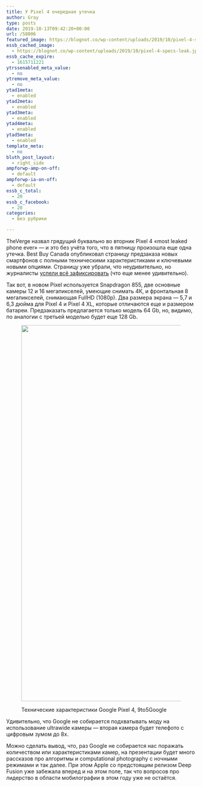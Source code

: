 ```yaml
---
title: У Pixel 4 очередная утечка
author: Gray
type: posts
date: 2019-10-13T09:42:20+00:00
url: /58006
featured_image: https://blognot.co/wp-content/uploads/2019/10/pixel-4-specs-leak.jpg
essb_cached_image:
  - https://blognot.co/wp-content/uploads/2019/10/pixel-4-specs-leak.jpg
essb_cache_expire:
  - 1615711221
ytrssenabled_meta_value:
  - no
ytremove_meta_value:
  - no
ytad1meta:
  - enabled
ytad2meta:
  - enabled
ytad3meta:
  - enabled
ytad4meta:
  - enabled
ytad5meta:
  - enabled
template_meta:
  - no
bluth_post_layout:
  - right_side
ampforwp-amp-on-off:
  - default
ampforwp-ia-on-off:
  - default
essb_c_total:
  - 20
essb_c_facebook:
  - 20
categories:
  - Без рубрики

---
```








TheVerge назвал грядущий буквально во вторник Pixel 4 «most leaked phone ever» — и это без учёта того, что в пятницу произошла еще одна утечка. Best Buy Canada опубликовал страницу предзаказа новых смартфонов с полными техническими характеристиками и ключевыми новыми опциями. Страницу уже убрали, что неудивительно, но журналисты [успели всё зафиксировать][1] (что еще менее удивительно).

Так вот, в новом Pixel используется Snapdragon 855, две основные камеры 12 и 16 мегапикселей, умеющие снимать 4К, и фронтальная 8 мегапикселей, снимающая FullHD (1080p). Два размера экрана — 5,7 и 6,3 дюйма для Pixel 4 и Pixel 4 XL, которые отличаются еще и размером батареи. Предзаказать предлагается только модель 64 Gb, но, видимо, по аналогии с третьей моделью будет еще 128 Gb. <figure class="wp-block-image">

<img data-attachment-id="58007" data-permalink="https://blognot.co/58006/pixel-4-specs-leak" data-orig-file="https://i1.wp.com/blognot.co/wp-content/uploads/2019/10/pixel-4-specs-leak.jpg?fit=1261%2C1000&ssl=1" data-orig-size="1261,1000" data-comments-opened="1" data-image-meta="{&quot;aperture&quot;:&quot;0&quot;,&quot;credit&quot;:&quot;&quot;,&quot;camera&quot;:&quot;&quot;,&quot;caption&quot;:&quot;&quot;,&quot;created_timestamp&quot;:&quot;0&quot;,&quot;copyright&quot;:&quot;&quot;,&quot;focal_length&quot;:&quot;0&quot;,&quot;iso&quot;:&quot;0&quot;,&quot;shutter_speed&quot;:&quot;0&quot;,&quot;title&quot;:&quot;&quot;,&quot;orientation&quot;:&quot;0&quot;}" data-image-title="pixel-4-specs-leak" data-image-description="" data-medium-file="https://i1.wp.com/blognot.co/wp-content/uploads/2019/10/pixel-4-specs-leak.jpg?fit=300%2C238&ssl=1" data-large-file="https://i1.wp.com/blognot.co/wp-content/uploads/2019/10/pixel-4-specs-leak.jpg?fit=740%2C587&ssl=1" width="1261" height="1000" src="https://i2.wp.com/blognot.co/wp-content/uploads/2019/10/pixel-4-specs-leak.jpg?fit=740%2C587&ssl=1" alt="" class="wp-image-58007" srcset="https://i1.wp.com/blognot.co/wp-content/uploads/2019/10/pixel-4-specs-leak.jpg?w=1261&ssl=1 1261w, https://i1.wp.com/blognot.co/wp-content/uploads/2019/10/pixel-4-specs-leak.jpg?resize=300%2C238&ssl=1 300w, https://i1.wp.com/blognot.co/wp-content/uploads/2019/10/pixel-4-specs-leak.jpg?resize=768%2C609&ssl=1 768w, https://i1.wp.com/blognot.co/wp-content/uploads/2019/10/pixel-4-specs-leak.jpg?resize=1024%2C812&ssl=1 1024w, https://i1.wp.com/blognot.co/wp-content/uploads/2019/10/pixel-4-specs-leak.jpg?resize=631%2C500&ssl=1 631w, https://i1.wp.com/blognot.co/wp-content/uploads/2019/10/pixel-4-specs-leak.jpg?resize=800%2C634&ssl=1 800w" sizes="(max-width: 740px) 100vw, 740px" /> <figcaption>Технические характеристики Google Pixel 4, 9to5Google</figcaption></figure> 

Удивительно, что Google не собирается подхватывать моду на использование ultrawide камеры — вторая камера будет телефото с цифровым зумом до 8х.&nbsp;

Можно сделать вывод, что, раз Google не собирается нас поражать количеством или характеристиками камер, на презентации будет много рассказов про алгоритмы и computational photography с ночными режимами и так далее. При этом Apple со предстоящим релизом Deep Fusion уже забежала вперед и на этом поле, так что вопросов про лидерство в области мобилографии в этом году уже не остаётся.

 [1]: https://9to5google.com/2019/10/11/pixel-4-specs-leak/